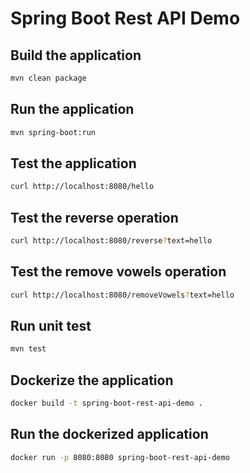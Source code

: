 # Spring Boot Rest API Demo

## Build the application

```bash
mvn clean package
```

## Run the application

```bash
mvn spring-boot:run
```

## Test the application

```bash
curl http://localhost:8080/hello
```

## Test the reverse operation

```bash
curl http://localhost:8080/reverse?text=hello
```

## Test the remove vowels operation

```bash
curl http://localhost:8080/removeVowels?text=hello
```

## Run unit test

```bash
mvn test
```

## Dockerize the application

```bash
docker build -t spring-boot-rest-api-demo .
```

## Run the dockerized application

```bash
docker run -p 8080:8080 spring-boot-rest-api-demo
```

